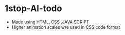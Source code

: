# 1stop-AI-todo 
- Made using HTML, CSS ,JAVA SCRIPT
- Higher animation scales wre used in CSS code format
